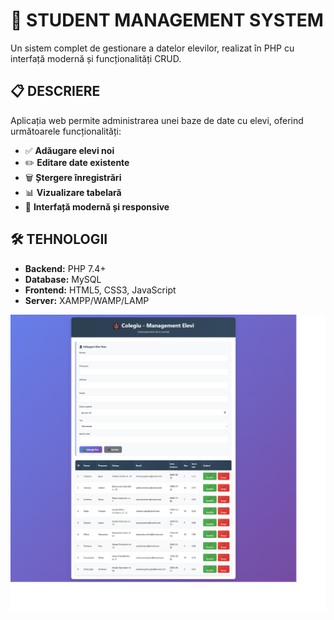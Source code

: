 # 🏫 STUDENT MANAGEMENT SYSTEM

Un sistem complet de gestionare a datelor elevilor, realizat în PHP cu interfață modernă și funcționalități CRUD.

## 📋 DESCRIERE

Aplicația web permite administrarea unei baze de date cu elevi, oferind următoarele funcționalități:
- ✅ **Adăugare elevi noi**
- ✏️ **Editare date existente** 
- 🗑️ **Ștergere înregistrări**
- 📊 **Vizualizare tabelară**
- 🎨 **Interfață modernă și responsive**

## 🛠 TEHNOLOGII

- **Backend:** PHP 7.4+
- **Database:** MySQL
- **Frontend:** HTML5, CSS3, JavaScript
- **Server:** XAMPP/WAMP/LAMP


![sitescreenshot](https://github.com/andypowered/APP-CRUD-SQL/blob/main/index.png)


